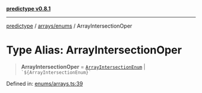 [**predictype v0.8.1**](../../../README.md)

***

[predictype](../../../modules.md) / [arrays/enums](../README.md) / ArrayIntersectionOper

# Type Alias: ArrayIntersectionOper

> **ArrayIntersectionOper** = [`ArrayIntersectionEnum`](../enumerations/ArrayIntersectionEnum.md) \| `` `${ArrayIntersectionEnum}` ``

Defined in: [enums/arrays.ts:39](https://github.com/maduhaime/predictype/blob/2310adbaccb6fbc00cdab8e345e79bd5b09e40f5/src/enums/arrays.ts#L39)
